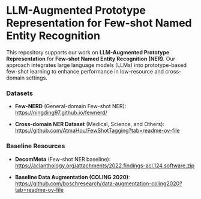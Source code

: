 LLM-Augmented Prototype Representation for Few-shot Named Entity Recognition
============================================================================

This repository supports our work on **LLM-Augmented Prototype Representation** for **Few-shot Named Entity Recognition (NER)**. Our approach integrates large language models (LLMs) into prototype-based few-shot learning to enhance performance in low-resource and cross-domain settings.

### Datasets

*   **Few-NERD** (General-domain Few-shot NER):  
    https://ningding97.github.io/fewnerd/
    
*   **Cross-domain NER Dataset** (Medical, Science, and Others):  
    https://github.com/AtmaHou/FewShotTagging?tab=readme-ov-file

### Baseline Resources

*   **DecomMeta** (Few-shot NER baseline):  
    https://aclanthology.org/attachments/2022.findings-acl.124.software.zip
    
*   **Baseline Data Augmentation (COLING 2020)**:  
    https://github.com/boschresearch/data-augmentation-coling2020?tab=readme-ov-file
